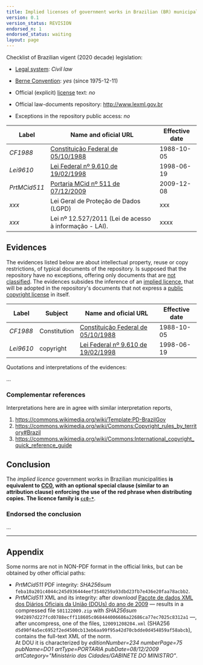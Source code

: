 ```yaml
---
title: Implied licenses of government works in Brazilian (BR) municipalities
version: 0.1
version_status: REVISION
endorsed_n: 1
endorsed_status: waiting
layout: page
---
```


Checklist of Brazilian vigent (2020 decade) legislation:

 * [Legal system](https://www.wikidata.org/wiki/Q2478386): *Civil law*

 * [Berne Convention](https://www.wikidata.org/wiki/Q217398): *yes* (since 1975-12-11)

 * Official (explicit) [license](https://www.wikidata.org/wiki/Q7257715) text: *no*

 * Official law-documents repository: http://www.lexml.gov.br 

 * Exceptions in the repository public access: *no*


Label  |  Name and oficial URL | Effective date
---    | ---                   | ---
*CF1988*  | [Constituição Federal de 05/10/1988](http://www.lexml.gov.br/urn/urn:lex:br:federal:constituicao:1988-10-05;1988) | 1988-10-05
*Lei9610* | [Lei Federal nº 9.610 de 19/02/1998](http://www.lexml.gov.br/urn/urn:lex:br:federal:lei:1998-02-19;9610) | 1998-06-19
*PrtMCid511* | [Portaria MCid nº 511 de 07/12/2009](http://pesquisa.in.gov.br/imprensa/jsp/visualiza/index.jsp?jornal=1&data=08/12/2009&pagina=75) | 2009-12-08
*xxx* | Lei Geral de Proteção de Dados (LGPD) | xxx
*xxx*  | Lei nº 12.527/2011 (Lei de acesso à informação - LAI).|xxxx


## Evidences

The evidences listed below are about intellectual property, reuse or copy restrictions, of typical documents of the repository. Is supposed that the repository have no exceptions, offering only documents that are [not classified](https://en.wikipedia.org/wiki/Classified_information).  The evidences subsides the inference of  an [implied licence](https://en.wikipedia.org/wiki/Implied_license), that will be adopted  in the repository's documents that not express a [public copyright license](https://en.wikipedia.org/wiki/Public_copyright_license) in itself.

Label  | Subject | Name and oficial URL | Effective date
---    | ---     | ---                  | ---
*CF1988*  | Constitution | [Constituição Federal de 05/10/1988](http://www.lexml.gov.br/urn/urn:lex:br:federal:constituicao:1988-10-05;1988) | 1988-10-05
*Lei9610* | copyright | [Lei Federal nº 9.610 de 19/02/1998](http://www.lexml.gov.br/urn/urn:lex:br:federal:lei:1998-02-19;9610)| 1998-06-19

Quotations and interpretations of the evidences:

...

### Complementar references
Interpretations here are in agree with similar interpretation reports,

  1. https://commons.wikimedia.org/wiki/Template:PD-BrazilGov
  2. https://commons.wikimedia.org/wiki/Commons:Copyright_rules_by_territory#Brazil
  3. https://commons.wikimedia.org/wiki/Commons:International_copyright_quick_reference_guide

## Conclusion

The *implied licence* government works in Brazilian municipalities **is equivalent to [CC0](https://creativecommons.org/publicdomain/zero/1.0/legalcode),  with an optional special clause (similar to an attribution clause) enforcing the use of the red phrase when distributing copies. The licence family is [`cc0-*`](https://github.com/ppKrauss/licenses/blob/master/data/families.csv)**.

### Endorsed the conclusion
...

----

## Appendix

Some norms are not in NON-PDF format in the official links, but can be obtained by other official paths:  

* *PrtMCid511* PDF integrity: *SHA256sum*  `feba10a201c4044c245d936444eef3540259a93dbd23fb7e436e20faa78acbb2`.
* *PrtMCid511* XML and its integrity: after *download*  [Pacote de dados XML dos Diários Oficiais da União (DOUs) do ano de 2009](https://dados.gov.br/dataset/diario-oficial-da-uniao-materias-publicadas-em-2009/resource/d8d2a8e6-2a7e-41c2-bb9f-9e5c555ae97a) &mdash; results in a compressed file `S01122009.zip` with *SHA256sum* `99d2897d227fcd0788ecff118605c068444006686a22686ca77ec7025c8312a1` &mdash;, after uncompress, one of the files, `120091208204.xml` (SHA256  `d5d90f4a5ec6952f2ed4500cb13eb6aa99f95a42d70cbdde0d454859af58abcb`), contains the full-text XML of the norm.<br/>At DOU it is characterized by *editionNumber=234 numberPage=75 pubName=DO1 artType=PORTARIA pubDate=08/12/2009 artCategory="Ministério das Cidades/GABINETE DO MINISTRO"*.

